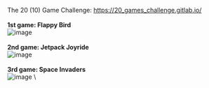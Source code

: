 The 20 (10) Game Challenge: https://20_games_challenge.gitlab.io/ \
\
**1st game: Flappy Bird** \
![image](https://github.com/PowerfulMuskOx/10GameChallenge/assets/58268360/3f3cea90-a34e-4ae4-b055-99b0a36937c5)
\
\
**2nd game: Jetpack Joyride** \
![image](https://github.com/PowerfulMuskOx/10GameChallenge/assets/58268360/6c6b43c8-7925-42cf-ab24-e6ceb042a84b)
\
\
**3rd game: Space Invaders** \
![image](https://github.com/PowerfulMuskOx/10GameChallenge/assets/58268360/46bdead8-eb5f-4ab7-9b87-642cbd6500e0)
\
